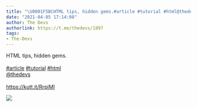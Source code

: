 ```yaml
---
title: "\U0001F5BCHTML tips, hidden gems.#article #tutorial #html@thedevshttps://kutt.it/RrpiMI"
date: "2021-04-05 17:14:08"
author: The Devs
authorlink: https://t.me/thedevs/1897
tags:
- The-Devs
---
```

<p>HTML tips, hidden gems.<br><br><a href="https://t.me/thedevs/1897?q=%23article">#article</a> <a href="https://t.me/thedevs/1897?q=%23tutorial">#tutorial</a> <a href="https://t.me/thedevs/1897?q=%23html">#html</a><br><a href="https://t.me/thedevs" target="_blank">@thedevs</a><br><br><a href="https://kutt.it/RrpiMI" target="_blank" rel="noopener">https://kutt.it/RrpiMI</a></p><img src="https://cdn4.telesco.pe/file/Wd79_pxRKT153Tf2nXaIiXnT2d0GTp34T_znGyCSy1pvRudc87pCe4UPFA3z4BwWf5nhJqHROzGCVJi8YuUqq81FspsfkDDHbFiLFvm_87WZvHsR9dsSlWEObG34E5fxVLsd_ydq9eDDZzDP6iaKX6xlmXXFXmIH49724Xp-fQ9xajvI3ye2nj8oIamFTencCn2ZSbtwhSQFCgkbCLc_a_opwqngcbLIOyn_VBEiGCZEDt4sZeHZ4dfm2iUOLzjZXcQEinlRUUPkk1KQmzu2c6Lom_C80YRXI6cKCoadYlvrZiXDZhgRD8284IUYyHNuWG1SWPbdCT111picumHYeA.jpg" referrerpolicy="no-referrer">